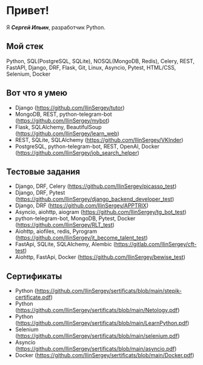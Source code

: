 # Привет!

Я ***Сергей Ильин***, разработчик Python.

## Мой стек

Python, SQL(PostgreSQL, SQLite), NOSQL(MongoDB, Redis), Celery, REST, FastAPI, Django, DRF, Flask, Git, Linux, Asyncio, Pytest, HTML/CSS, Selenium, Docker

## Вот что я умею

- Django (https://github.com/IlinSergey/tutor)
- MongoDB, REST, python-telegram-bot (https://github.com/IlinSergey/mybot)
- Flask, SQLAlchemy, BeautifulSoup (https://github.com/IlinSergey/learn_web)
- REST, SQLite, SQLAlchemy (https://github.com/IlinSergey/VKInder)
- PostgreSQL, python-telegram-bot, REST, OpenAI, Docker (https://github.com/IlinSergey/job_search_helper)


## Тестовые задания

- Django,  DRF, Celery (https://github.com/IlinSergey/picasso_test)
- Django, DRF, Pytest (https://github.com/IlinSergey/django_backend_developer_test)
- Django, DRF (https://github.com/IlinSergey/APPTRIX)
- Asyncio, aiohttp, aiogram (https://github.com/IlinSergey/tg_bot_test)
- python-telegram-bot, MongoDB, Pytest, Docker (https://github.com/IlinSergey/RLT_test)
- Aiohttp, aiofiles, redis, Pyrogram (https://github.com/IlinSergey/it_become_talent_test)
- FastApi, SQLite, SQLAlchemy, Alembic (https://gitlab.com/IlinSergey/cft-test)
- Aiohttp, FastApi, Docker (https://github.com/IlinSergey/bewise_test) 


## Сертификаты

- Python (https://github.com/IlinSergey/sertificats/blob/main/stepik-certificate.pdf)
- Python (https://github.com/IlinSergey/sertificats/blob/main/Netology.pdf)
- Python (https://github.com/IlinSergey/sertificats/blob/main/LearnPython.pdf)
- Selenium (https://github.com/IlinSergey/sertificats/blob/main/selenium.pdf)
- Asyncio (https://github.com/IlinSergey/sertificats/blob/main/asyncio.pdf)
- Docker (https://github.com/IlinSergey/sertificats/blob/main/Docker.pdf)
